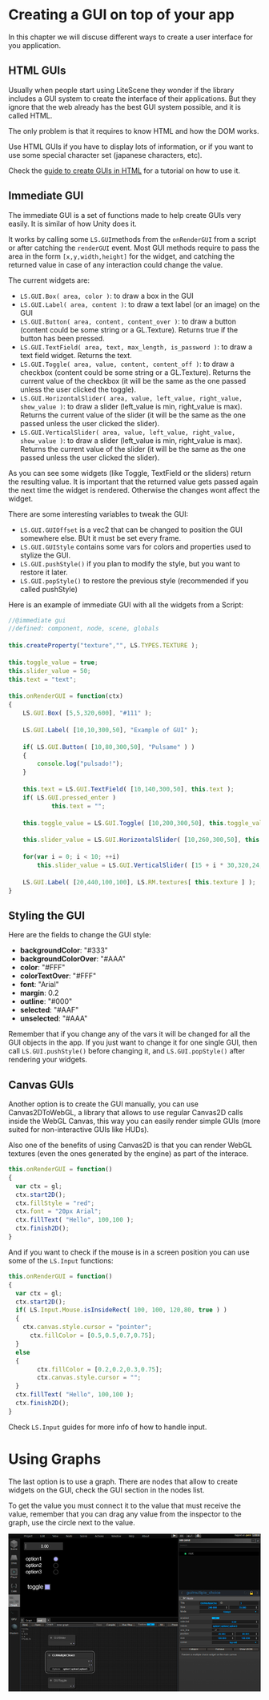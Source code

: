 # Creating a GUI on top of your app #

In this chapter we will discuse different ways to create a user interface for you application.

## HTML GUIs

Usually when people start using LiteScene they wonder if the library includes a GUI system to create the interface of their applications. But they ignore that the web already has the best GUI system possible, and it is called HTML.

The only problem is that it requires to know HTML and how the DOM works. 

Use HTML GUIs if you have to display lots of information, or if  you want to use some special character set (japanese characters, etc).

Check the [guide to create GUIs in HTML](gui_html.md) for a tutorial on how to use it.

## Immediate GUI 

The immediate GUI is a set of functions made to help create GUIs very easily. It is similar of how Unity does it.

It works by calling some ```LS.GUI```methods from the ```onRenderGUI``` from a script or after catching the ```renderGUI``` event. Most GUI methods require to pass the area in the form ```[x,y,width,height]``` for the widget, and catching the returned value in case of any interaction could change the value.

The current widgets are:
- ```LS.GUI.Box( area, color )```: to draw a box in the GUI
- ```LS.GUI.Label( area, content )```: to draw a text label (or an image) on the GUI
- ```LS.GUI.Button( area, content, content_over )```: to draw a button (content could be some string or a GL.Texture). Returns true if the button has been pressed.
- ```LS.GUI.TextField( area, text, max_length, is_password )```: to draw a text field widget. Returns the text.
- ```LS.GUI.Toggle( area, value, content, content_off )```: to draw a checkbox (content could be some string or a GL.Texture). Returns the current value of the checkbox (it will be the same as the one passed unless the user clicked the toggle).
- ```LS.GUI.HorizontalSlider( area, value, left_value, right_value, show_value )```: to draw a slider (left_value is min, right_value is max). Returns the current value of the slider (it will be the same as the one passed unless the user clicked the slider).
- ```LS.GUI.VerticalSlider( area, value, left_value, right_value, show_value )```: to draw a slider (left_value is min, right_value is max). Returns the current value of the slider (it will be the same as the one passed unless the user clicked the slider).

As you can see some widgets (like Toggle, TextField or the sliders) return the resulting value. It is important that the returned value gets passed again the next time the widget is rendered. Otherwise the changes wont affect the widget.

There are some interesting variables to tweak the GUI:
- ```LS.GUI.GUIOffset``` is a vec2 that can be changed to position the GUI somewhere else. BUt it must be set every frame.
- ```LS.GUI.GUIStyle``` contains some vars for colors and properties used to stylize the GUI.
- ```LS.GUI.pushStyle()``` if you plan to modify the style, but you want to restore it later.
- ```LS.GUI.popStyle()``` to restore the previous style (recommended if you called pushStyle)

Here is an example of immediate GUI with all the widgets from a Script:

```js
//@immediate gui
//defined: component, node, scene, globals

this.createProperty("texture","", LS.TYPES.TEXTURE );

this.toggle_value = true;
this.slider_value = 50;
this.text = "text";

this.onRenderGUI = function(ctx)
{
	LS.GUI.Box( [5,5,320,600], "#111" );  
  
	LS.GUI.Label( [10,10,300,50], "Example of GUI" );
  
	if( LS.GUI.Button( [10,80,300,50], "Pulsame" ) )
 	{
  		console.log("pulsado!");
	}

	this.text = LS.GUI.TextField( [10,140,300,50], this.text );
	if( LS.GUI.pressed_enter )
    		this.text = "";	

 	this.toggle_value = LS.GUI.Toggle( [10,200,300,50], this.toggle_value, "toggle" );
  
	this.slider_value = LS.GUI.HorizontalSlider( [10,260,300,50], this.slider_value, 0,100, true );

	for(var i = 0; i < 10; ++i)
		this.slider_value = LS.GUI.VerticalSlider( [15 + i * 30,320,24,100], this.slider_value, 0,100 );
  
	LS.GUI.Label( [20,440,100,100], LS.RM.textures[ this.texture ] );
}
```

## Styling the GUI

Here are the fields to change the GUI style:

- **backgroundColor**: "#333"
- **backgroundColorOver**: "#AAA"
- **color**: "#FFF"
- **colorTextOver**: "#FFF"
- **font**: "Arial"
- **margin**: 0.2
- **outline**: "#000"
- **selected**: "#AAF"
- **unselected**: "#AAA"

Remember that if you change any of the vars it will be changed for all the GUI objects in the app. If you just want to change it for one single GUI, then call ```LS.GUI.pushStyle()``` before changing it, and ```LS.GUI.popStyle()``` after rendering your widgets.

## Canvas GUIs

Another option is to create the GUI manually, you can use Canvas2DToWebGL, a library that allows to use regular Canvas2D calls inside the WebGL Canvas, this way you can easily render simple GUIs (more suited for non-interactive GUIs like HUDs).

Also one of the benefits of using Canvas2D is that you can render WebGL textures (even the ones generated by the engine) as part of the interace.

```javascript
this.onRenderGUI = function()
{
  var ctx = gl;
  ctx.start2D();
  ctx.fillStyle = "red";
  ctx.font = "20px Arial";
  ctx.fillText( "Hello", 100,100 );
  ctx.finish2D();
}
```

And if you want to check if the mouse is in a screen position you can use some of the ```LS.Input``` functions:

```javascript
this.onRenderGUI = function()
{
  var ctx = gl;
  ctx.start2D();
  if( LS.Input.Mouse.isInsideRect( 100, 100, 120,80, true ) )
  {
    ctx.canvas.style.cursor = "pointer";
	  ctx.fillColor = [0.5,0.5,0.7,0.75];
  }
  else
  {
		ctx.fillColor = [0.2,0.2,0.3,0.75];  
		ctx.canvas.style.cursor = "";
  }  
  ctx.fillText( "Hello", 100,100 );
  ctx.finish2D();
}
```

Check ```LS.Input``` guides for more info of how to handle input.

# Using Graphs

The last option is to use a graph. There are nodes that allow to create widgets on the GUI, check the GUI section in the nodes list.

To get the value you must connect it to the value that must receive the value, remember that you can drag any value from the inspector to the graph, use the circle next to the value.

![GUI Graph](imgs/gui-graph.png "Graph GUI")

